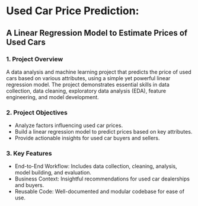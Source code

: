 # Used Car Price Prediction:
## A Linear Regression Model to Estimate Prices of Used Cars

### 1. Project Overview

A data analysis and machine learning project that predicts the price of used cars based on various attributes, using a simple yet powerful linear regression model. The project demonstrates essential skills in data collection, data cleaning, exploratory data analysis (EDA), feature engineering, and model development.

### 2. Project Objectives
- Analyze factors influencing used car prices.
- Build a linear regression model to predict prices based on key attributes.
- Provide actionable insights for used car buyers and sellers.

### 3. Key Features
- End-to-End Workflow: Includes data collection, cleaning, analysis, model building, and evaluation.
- Business Context: Insightful recommendations for used car dealerships and buyers.
- Reusable Code: Well-documented and modular codebase for ease of use.






